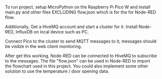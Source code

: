 To run project, setup MicroPython on the Raspberry Pi Pico W and install main.py and other files EXCLUDING flow.json which is for the for Node-RED flow.

Additionally, Get a HiveMQ account and start a cluster for it. Install Node-RED, InfluxDB on local device such as PC.

Connect Pico to the cluster to send MQTT messages to it; messages should be visible in the web client monitoring.

After get this working, Node-RED can be connected to HiveMQ to subscribe to the messages. The file "flow.json" can be used in Node-RED to import the flowchart used in this project. You could also implement some other solution to use the temperature / door opening data.
